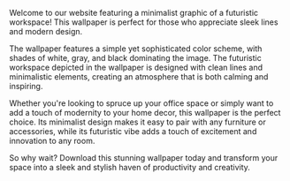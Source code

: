 <!--
Write me content for website with wallpaper "A minimalist graphic of a futuristic workspace, with sleek lines and a modern color scheme."
-->

<!--font:"Roboto"-->

Welcome to our website featuring a minimalist graphic of a futuristic workspace! This wallpaper is perfect for those who appreciate sleek lines and modern design.

The wallpaper features a simple yet sophisticated color scheme, with shades of white, gray, and black dominating the image. The futuristic workspace depicted in the wallpaper is designed with clean lines and minimalistic elements, creating an atmosphere that is both calming and inspiring.

Whether you're looking to spruce up your office space or simply want to add a touch of modernity to your home decor, this wallpaper is the perfect choice. Its minimalist design makes it easy to pair with any furniture or accessories, while its futuristic vibe adds a touch of excitement and innovation to any room.

So why wait? Download this stunning wallpaper today and transform your space into a sleek and stylish haven of productivity and creativity.
